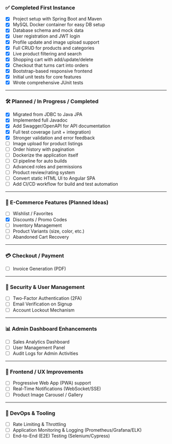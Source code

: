 ### ✅ Completed First Instance
- [x] Project setup with Spring Boot and Maven
- [x] MySQL Docker container for easy DB setup
- [x] Database schema and mock data
- [x] User registration and JWT login
- [x] Profile update and image upload support
- [x] Full CRUD for products and categories
- [x] Live product filtering and search
- [x] Shopping cart with add/update/delete
- [x] Checkout that turns cart into orders
- [x] Bootstrap-based responsive frontend
- [x] Initial unit tests for core features
- [x] Wrote comprehensive JUnit tests

---

### 🛠️ Planned / In Progress / Completed
- [x] Migrated from JDBC to Java JPA
- [x] Implemented full Javadoc
- [x] Add Swagger/OpenAPI for API documentation
- [x] Full test coverage (unit + integration)
- [x] Stronger validation and error feedback
- [ ] Image upload for product listings
- [ ] Order history with pagination
- [ ] Dockerize the application itself
- [ ] CI pipeline for auto builds
- [ ] Advanced roles and permissions
- [ ] Product review/rating system
- [ ] Convert static HTML UI to Angular SPA
- [ ] Add CI/CD workflow for build and test automation

---

### 🛒 E-Commerce Features (Planned Ideas)
- [ ] Wishlist / Favorites
- [x] Discounts / Promo Codes
- [ ] Inventory Management
- [ ] Product Variants (size, color, etc.)
- [ ] Abandoned Cart Recovery

---

### 💳 Checkout / Payment

[//]: # (- [ ] Third-party Payment Gateway Integration &#40;e.g., Stripe, PayPal&#41;)
- [ ] Invoice Generation (PDF)

[//]: # (- [ ] Multiple Address Support)

---

### 🔐 Security & User Management
- [ ] Two-Factor Authentication (2FA)
- [ ] Email Verification on Signup
- [ ] Account Lockout Mechanism

---

### 📊 Admin Dashboard Enhancements
- [ ] Sales Analytics Dashboard
- [ ] User Management Panel
- [ ] Audit Logs for Admin Activities

---

### 📱 Frontend / UX Improvements
- [ ] Progressive Web App (PWA) support
- [ ] Real-Time Notifications (WebSocket/SSE)
- [ ] Product Image Carousel / Gallery

---

### 🔧 DevOps & Tooling
- [ ] Rate Limiting & Throttling
- [ ] Application Monitoring & Logging (Prometheus/Grafana/ELK)
- [ ] End-to-End (E2E) Testing (Selenium/Cypress)
